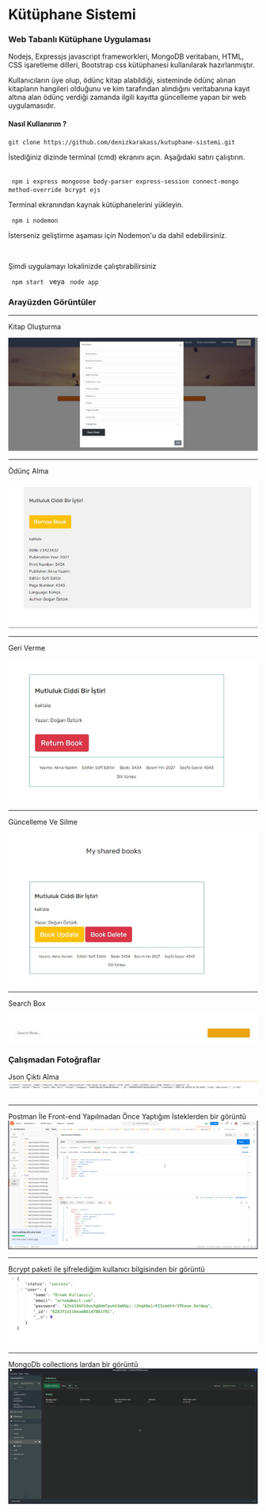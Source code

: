 # Kütüphane Sistemi

<h3>Web Tabanlı Kütüphane Uygulaması </h3>

<p> Nodejs, Expressjs  javascript frameworkleri, MongoDB veritabanı, HTML, CSS işaretleme dilleri, Bootstrap css kütüphanesi kullanılarak hazırlanmıştır.</p>

<p> Kullanıcıların üye olup, ödünç kitap alabildiği, sisteminde ödünç alınan kitapların hangileri olduğunu ve kim tarafından alındığını veritabanına kayıt altına alan ödünç verdiği zamanda ilgili kayıtta güncelleme yapan bir web uygulamasıdır. </p>
  
<h4> Nasıl Kullanırım ? </h4>
<code>git clone https://github.com/denizkarakass/kutuphane-sistemi.git </code>  
 <p> İstediğiniz dizinde terminal (cmd) ekranını açın. Aşağıdaki satırı çalıştırın.</p>
<br>
<code> npm i express mongoose body-parser express-session connect-mongo method-override bcrypt ejs</code>
<p> Terminal ekranından kaynak kütüphanelerini yükleyin. </p>
<code> npm i nodemon </code>
<p> İsterseniz geliştirme aşaması için Nodemon'u da dahil edebilirsiniz. </p>

<br>
<p>Şimdi uygulamayı lokalinizde çalıştırabilirsiniz</p>
<code> npm start </code> veya <code> node app </code>

<h3>Arayüzden Görüntüler</h3>
<hr>Kitap Oluşturma<p><img src="/calismadan-fotolar/createBook.JPG" alt="Kitap Oluşturma"></p>
<hr>Ödünç Alma<p><img src="/calismadan-fotolar/barrows.JPG" alt="Ödünç Alma"></p>
<hr>Geri Verme<p> <img src="/calismadan-fotolar/returnBook.JPG" alt="Geri Verme"></p>
<hr>Güncelleme Ve Silme<p><img src="/calismadan-fotolar/bookUpdateDelete.JPG" alt="Güncelleme Ve Silme"></p>
<hr>Search Box<p> <img src="/calismadan-fotolar/SearchBox.JPG" alt="SearchBox"></p>


<h3> Çalışmadan Fotoğraflar</h3>
<p>Json Çıktı Alma<img src="/calismadan-fotolar/form-kitap-create-json.png" alt="Json Çalışma"> </p><hr>
<p>Postman İle Front-end Yapılmadan Önce Yaptığım İsteklerden bir görüntü <img src="/calismadan-fotolar/postman.png" alt="Postman" </p>
<hr><p>Bcrypt paketi ile şifrelediğim kullanıcı bilgisinden bir görüntü <img src="/calismadan-fotolar/şifrelenmiş-kullanıcı-bilgisi-json.png" alt="Şifreleme API"></p>
<hr><p>MongoDb collections lardan bir görüntü <img src="/calismadan-fotolar/mongodb-collections.png" alt="MongoDB veritabanı"></p>
